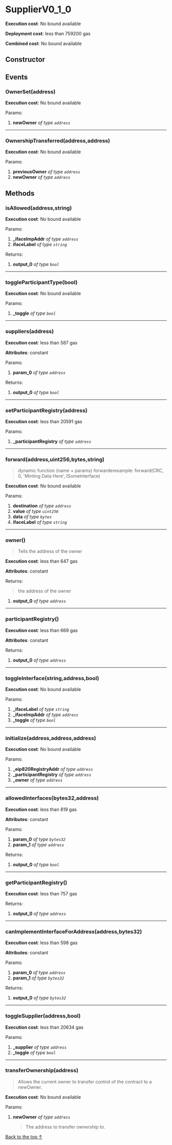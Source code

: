 # SupplierV0_1_0


**Execution cost**: No bound available

**Deployment cost**: less than 759200 gas

**Combined cost**: No bound available

## Constructor




## Events
### OwnerSet(address)


**Execution cost**: No bound available


Params:

1. **newOwner** *of type `address`*

--- 
### OwnershipTransferred(address,address)


**Execution cost**: No bound available


Params:

1. **previousOwner** *of type `address`*
2. **newOwner** *of type `address`*


## Methods
### isAllowed(address,string)


**Execution cost**: No bound available


Params:

1. **_ifaceImpAddr** *of type `address`*
2. **ifaceLabel** *of type `string`*

Returns:


1. **output_0** *of type `bool`*

--- 
### toggleParticipantType(bool)


**Execution cost**: No bound available


Params:

1. **_toggle** *of type `bool`*


--- 
### suppliers(address)


**Execution cost**: less than 587 gas

**Attributes**: constant


Params:

1. **param_0** *of type `address`*

Returns:


1. **output_0** *of type `bool`*

--- 
### setParticipantRegistry(address)


**Execution cost**: less than 20591 gas


Params:

1. **_participantRegistry** *of type `address`*


--- 
### forward(address,uint256,bytes,string)
>
> dynamic function (name + params) forwarderexample: forward(CRC, 0, 'Minting Data Here', ISomeInterface) 


**Execution cost**: No bound available


Params:

1. **destination** *of type `address`*
2. **value** *of type `uint256`*
3. **data** *of type `bytes`*
4. **ifaceLabel** *of type `string`*


--- 
### owner()
>
> Tells the address of the owner


**Execution cost**: less than 647 gas

**Attributes**: constant



Returns:

> the address of the owner

1. **output_0** *of type `address`*

--- 
### participantRegistry()


**Execution cost**: less than 669 gas

**Attributes**: constant



Returns:


1. **output_0** *of type `address`*

--- 
### toggleInterface(string,address,bool)


**Execution cost**: No bound available


Params:

1. **_ifaceLabel** *of type `string`*
2. **_ifaceImpAddr** *of type `address`*
3. **_toggle** *of type `bool`*


--- 
### initialize(address,address,address)


**Execution cost**: No bound available


Params:

1. **_eip820RegistryAddr** *of type `address`*
2. **_participantRegistry** *of type `address`*
3. **_owner** *of type `address`*


--- 
### allowedInterfaces(bytes32,address)


**Execution cost**: less than 819 gas

**Attributes**: constant


Params:

1. **param_0** *of type `bytes32`*
2. **param_1** *of type `address`*

Returns:


1. **output_0** *of type `bool`*

--- 
### getParticipantRegistry()


**Execution cost**: less than 757 gas



Returns:


1. **output_0** *of type `address`*

--- 
### canImplementInterfaceForAddress(address,bytes32)


**Execution cost**: less than 598 gas

**Attributes**: constant


Params:

1. **param_0** *of type `address`*
2. **param_1** *of type `bytes32`*

Returns:


1. **output_0** *of type `bytes32`*

--- 
### toggleSupplier(address,bool)


**Execution cost**: less than 20634 gas


Params:

1. **_supplier** *of type `address`*
2. **_toggle** *of type `bool`*


--- 
### transferOwnership(address)
>
> Allows the current owner to transfer control of the contract to a newOwner.


**Execution cost**: No bound available


Params:

1. **newOwner** *of type `address`*

    > The address to transfer ownership to.



[Back to the top ↑](#supplierv0_1_0)
